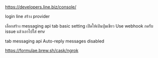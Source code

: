 https://developers.line.biz/console/

login line สร้าง provider

เลือกสร้าง messaging api
tab basic setting
    เปิดให้เป้นปุ่มเขียว Use webhook 
    กดรับ issue แล้วเอาไปใส่ env

tab messaging api
    Auto-reply messages disabled


https://formulae.brew.sh/cask/ngrok